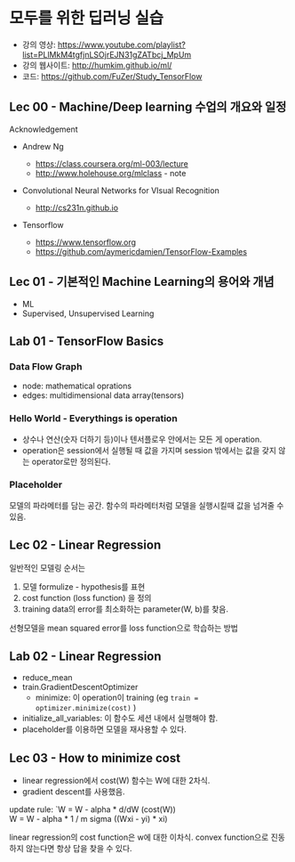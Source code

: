 # 모두를 위한 딥러닝 실습

* 강의 영상: https://www.youtube.com/playlist?list=PLlMkM4tgfjnLSOjrEJN31gZATbcj_MpUm
* 강의 웹사이트: http://humkim.github.io/ml/
* 코드: https://github.com/FuZer/Study_TensorFlow

## Lec 00 - Machine/Deep learning 수업의 개요와 일정

Acknowledgement

* Andrew Ng
  * https://class.coursera.org/ml-003/lecture
  * http://www.holehouse.org/mlclass - note

* Convolutional Neural Networks for VIsual Recognition
  * http://cs231n.github.io

* Tensorflow
  * https://www.tensorflow.org
  * https://github.com/aymericdamien/TensorFlow-Examples

## Lec 01 - 기본적인 Machine Learning의 용어와 개념

* ML
* Supervised, Unsupervised Learning

## Lab 01 - TensorFlow Basics

### Data Flow Graph

* node: mathematical oprations
* edges: multidimensional data array(tensors)

### Hello World - Everythings is operation 
* 상수나 연산(숫자 더하기 등)이나 텐서플로우 안에서는 모든 게 operation.
* operation은 session에서 실행될 때 값을 가지며 session 밖에서는 값을 갖지 않는 operator로만 정의된다.

### Placeholder

모델의 파라메터를 담는 공간. 함수의 파라메터처럼 모델을 실행시킬때 값을 넘겨줄 수 있음.

## Lec 02 - Linear Regression

일반적인 모델링 순서는

1. 모델 formulize - hypothesis를 표현
2. cost function (loss function) 을 정의
3. training data의 error를 최소화하는 parameter(W, b)를 찾음.

선형모델을 mean squared error를 loss function으로 학습하는 방법

## Lab 02 - Linear Regression

* reduce_mean
* train.GradientDescentOptimizer
  * minimize: 이 operation이 training (eg `train = optimizer.minimize(cost)` )
* initialize_all_variables: 이 함수도 세션 내에서 실행해야 함.
* placeholder를 이용하면 모델을 재사용할 수 있다.

## Lec 03 - How to minimize cost

* linear regression에서 cost(W) 함수는 W에 대한 2차식.
* gradient descent를 사용했음.

update rule: `W = W - alpha * d/dW (cost(W))  
W = W - alpha  * 1 / m sigma ((Wxi - yi) * xi)

linear regression의 cost function은 w에 대한 이차식. convex function으로 진동하지 않는다면 항상 답을 찾을 수 있다.

